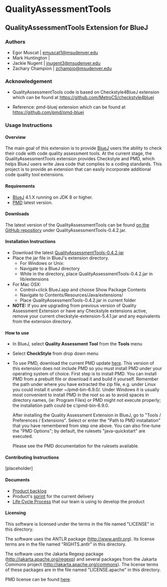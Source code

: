 # QualityAssessmentTools

## QualityAssessmentTools Extension for BlueJ

### Authors
* Egor Muscat | emuscat1@msudenver.edu
* Mark Huntington |
* Jackie Nugent | jnugent3@msudenver.edu
* Zachary Champion | zchampio@msudenver.edu

### Acknowledgement
* QualityAssessmentTools code is based on Checkstyle4BlueJ extension which can be found at https://github.com/MetroCS/checkstyle4bluej

* Reference: pmd-bluej extension which can be found at https://github.com/pmd/pmd-bluej

### Usage Instructions

#### Overview
The main goal of this extension is to provide [BlueJ](https://bluej.org/) users the ability to check their code with code quality assessment tools. At the current stage, the QualityAssessmentTools extension provides Checkstyle and PMD, which helps BlueJ users write Java code that complies to a coding standards. This project is to provide an extension that can easily incorporate additional code quality tool extensions.

#### Requirements
* [BlueJ](https://bluej.org/) 4.1.X running on JDK 8 or higher.
* [PMD](https://sourceforge.net/projects/pmd/files/pmd/) latest version.

#### Downloads
The latest version of the QualityAssessmentTools can be found [on the GitHub repository](https://github.com/SoftwareExtensionRenovators/QualityAssessmentTools)
under QualityAssessmentTools-0.4.2.jar.

#### Installation Instructions
* Download the latest [QualityAssessmentTools-0.4.2.jar](https://github.com/SoftwareExtensionRenovators/QualityAssessmentTools/blob/master/QualityAssessmentTools-0.4.2.jar)
* Place the jar file in BlueJ's extension directory.
  * For Windows or Unix:
  * Navigate to a BlueJ directory
  * While in the directory, place QualityAssessmentTools-0.4.2.jar in lib/extensions
* For Mac OSX:
  * Control+click BlueJ.app and choose Show Package Contents
  * Navigate to Contents/Resources/Java/extensions/
  * Place QualityAssessmentTools-0.4.2.jar in current folder
* **NOTE:** If you are upgrading from previous version of Quality Assessment Extension or have any Checkstyle extensions active, remove your current checkstyle-extension-5.4.1.jar and any equivalents from the extension directory.

#### How to use
* In BlueJ, select **Quality Assessment Tool** from the **Tools** menu
* Select **CheckStyle** from drop down menu
* To use PMD, download the current PMD update [here](https://sourceforge.net/projects/pmd/files/pmd/6.9.0). This version of this extension does not include PMD so you must install PMD under your operating system of choice. First step is to install PMD. You can install PMD from a prebuilt file or download it and build it yourself. Remember the path under where you have extracted the zip file, e.g. under Linux you could install it under ~/pmd-bin-6.9.0/. Under Windows it is usually most convenient to install PMD in the root so as to avoid spaces in directory names, (ie: Program Files) or PMD might not execute properly; the installation path could be c:\pmd-bin-6.9.0\.

  After installing the Quality Assessment Extension in BlueJ, go to "Tools / Preferences / Extensions". Select or enter the    "Path to PMD installation" that you have remembered from step one above. You can also fine-tune the "PMD Options"; by default, the rulesets "java-quickstart" are executed.

  Please see the PMD documentation for the rulesets available.

#### Contributing Instructions

[placeholder] 

#### Documents
* [Product backlog](https://github.com/SoftwareExtensionRenovators/QualityAssessmentTools/blob/master/documents/Backlog.md)
* Product's [sprint](https://github.com/SoftwareExtensionRenovators/QualityAssessmentTools/blob/master/documents/CurrentSprint.md) for the current delivery
* [Life Cycle Process](https://github.com/SoftwareExtensionRenovators/QualityAssessmentTools/blob/master/documents/LifeCycleProcess.md) that our team is using to develop the product

#### Licensing

This software is licensed under the terms in the file named "LICENSE" in this
directory.

The software uses the ANTLR package (http://www.antlr.org). Its license terms
are in the file named "RIGHTS.antlr" in this directory.

The software uses the Jakarta Regexp package
(http://jakarta.apache.org/regexp) and several packages from the
Jakarta Commons project (http://jakarta.apache.org/commons).
The license terms of these packages are in the file named
"LICENSE.apache" in this directory.

PMD license can be found [here](https://github.com/pmd/pmd/blob/master/LICENSE).
